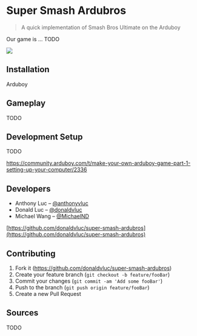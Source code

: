 # Super Smash Ardubros
> A quick implementation of Smash Bros Ultimate on the Arduboy

Our game is ... TODO

![](header.png)

## Installation

Arduboy

## Gameplay

TODO

## Development Setup

TODO

https://community.arduboy.com/t/make-your-own-arduboy-game-part-1-setting-up-your-computer/2336

## Developers

* Anthony Luc – [@anthonyvluc](https://github.com/anthonyvluc)
* Donald Luc – [@donaldvluc](https://github.com/donaldvluc)
* Michael Wang – [@MichaelND](https://github.com/MichaelND)

[https://github.com/donaldvluc/super-smash-ardubros](https://github.com/donaldvluc/super-smash-ardubros)

## Contributing

1. Fork it (<https://github.com/donaldvluc/super-smash-ardubros>)
2. Create your feature branch (`git checkout -b feature/fooBar`)
3. Commit your changes (`git commit -am 'Add some fooBar'`)
4. Push to the branch (`git push origin feature/fooBar`)
5. Create a new Pull Request

## Sources

TODO
